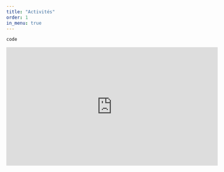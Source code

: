```yaml
---
title: "Activités"
order: 1
in_menu: true
---
```

```
code
``` 
<iframe width="560" height="315" src="https://www.youtube.com/watch?v=-U48AAZo_Cw"
frameborder="0" allow="accelerometer; autoplay; encrypted-media; gyroscope;
picture-in-picture" allowfullscreen></iframe> 